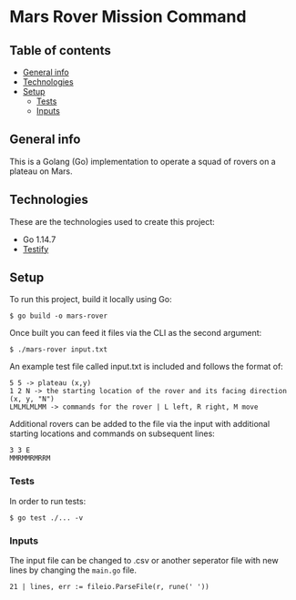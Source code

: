 # Mars Rover Mission Command


## Table of contents
* [General info](#general-info)
* [Technologies](#technologies)
* [Setup](#setup)
    * [Tests](#tests)
    * [Inputs](#inputs)

## General info
This is a Golang (Go) implementation to operate a squad of rovers on a plateau on Mars. 

## Technologies
These are the technologies used to create this project:
* Go 1.14.7
* [Testify](http://github.com/stretchr/testify)  

## Setup
To run this project, build it locally using Go:

```
$ go build -o mars-rover 

```

Once built you can feed it files via the CLI as the second argument:
```
$ ./mars-rover input.txt
```

An example test file called input.txt is included and follows the format of: 
```
5 5 -> plateau (x,y)
1 2 N -> the starting location of the rover and its facing direction (x, y, "N")
LMLMLMLMM -> commands for the rover | L left, R right, M move
```

Additional rovers can be added to the file via the input with additional starting locations and commands on subsequent lines: 
```
3 3 E
MMRMMRMRRM
```
### Tests
In order to run tests:  
```
$ go test ./... -v
```

### Inputs

The input file can be changed to .csv or another seperator file with new lines by changing the `main.go` file.

```
21 | lines, err := fileio.ParseFile(r, rune(' '))
```


